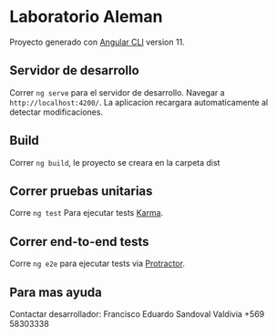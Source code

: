 # Laboratorio Aleman

Proyecto generado con [Angular CLI](https://github.com/angular/angular-cli) version 11.

## Servidor de desarrollo

Correr `ng serve` para el servidor de desarrollo. Navegar a `http://localhost:4200/`. La aplicacion recargara automaticamente al detectar modificaciones.


## Build

Correr `ng build`, le proyecto se creara en la carpeta dist
## Correr pruebas unitarias

Corre `ng test` Para ejecutar tests [Karma](https://karma-runner.github.io).

## Correr end-to-end tests

Corre `ng e2e` para ejecutar tests via [Protractor](http://www.protractortest.org/).

## Para mas ayuda

Contactar desarrollador:
Francisco Eduardo Sandoval Valdivia 
+569 58303338
